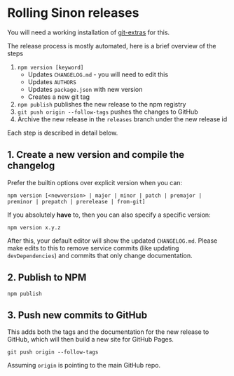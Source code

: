 # Rolling Sinon releases

You will need a working installation of [git-extras](https://github.com/tj/git-extras) for this.

The release process is mostly automated, here is a brief overview of the steps

1. `npm version [keyword]`
   - Updates `CHANGELOG.md` - you will need to edit this
   - Updates `AUTHORS`
   - Updates `package.json` with new version
   - Creates a new git tag
2. `npm publish` publishes the new release to the npm registry
3. `git push origin --follow-tags` pushes the changes to GitHub
4. Archive the new release in the `releases` branch under the new release id

Each step is described in detail below.

## 1. Create a new version and compile the changelog

Prefer the builtin options over explicit version when you can:

```shell
npm version [<newversion> | major | minor | patch | premajor | preminor | prepatch | prerelease | from-git]
```

If you absolutely **have** to, then you can also specify a specific version:

```shell
npm version x.y.z
```

After this, your default editor will show the updated `CHANGELOG.md`. Please make edits to this to remove service commits (like updating `devDependencies`) and commits that only change documentation.

## 2. Publish to NPM

```shell
npm publish
```

## 3. Push new commits to GitHub

This adds both the tags and the documentation for the new release to GitHub, which will then build a new site for GitHub Pages.

```shell
git push origin --follow-tags
```

Assuming `origin` is pointing to the main GitHub repo.
